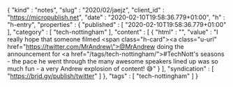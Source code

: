 {
  "kind" : "notes",
  "slug" : "2020/02/jaejz",
  "client_id" : "https://micropublish.net",
  "date" : "2020-02-10T19:58:36.779+01:00",
  "h" : "h-entry",
  "properties" : {
    "published" : [ "2020-02-10T19:58:36.779+01:00" ],
    "category" : [ "tech-nottingham" ],
    "content" : [ {
      "html" : "",
      "value" : "I really hope that someone filmed <span class=\"h-card\"><a class=\"u-url\" href=\"https://twitter.com/MrAndrew\">@MrAndrew</a></span> doing the announcement for <a href=\"/tags/tech-nottingham/\">#TechNott</a>'s seasons - the pace he went through the many awesome speakers lined up was so much fun - a very Andrew explosion of content! 😅"
    } ],
    "syndication" : [ "https://brid.gy/publish/twitter" ]
  },
  "tags" : [ "tech-nottingham" ]
}
